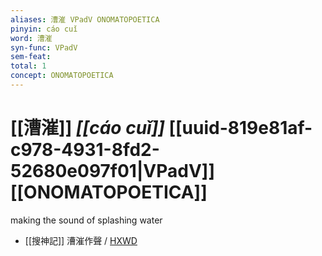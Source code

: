```yaml
---
aliases: 漕漼 VPadV ONOMATOPOETICA
pinyin: cáo cuǐ
word: 漕漼
syn-func: VPadV
sem-feat: 
total: 1
concept: ONOMATOPOETICA 
---
```

# [[漕漼]] *[[cáo cuǐ]]*  [[uuid-819e81af-c978-4931-8fd2-52680e097f01|VPadV]] [[ONOMATOPOETICA]]
making the sound of splashing water
 - [[搜神記]] 漕漼作聲 / [HXWD](https://hxwd.org/textview.html?location=KR3l0099_tls_016-18a.48)